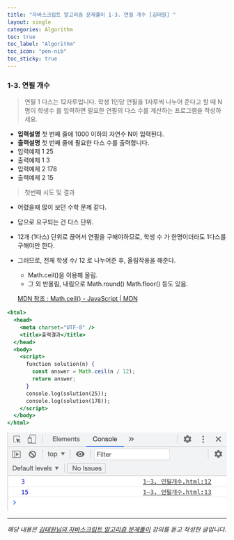 ```yaml
---
title: "자바스크립트 알고리즘 문제풀이 1-3. 연필 개수 [김태원] "
layout: single
categories: Algorithm
toc: true
toc_label: "Algorithm"
toc_icon: "pen-nib"
toc_sticky: true
---
```


### 1-3. 연필 개수

> 연필 1 다스는 12자루입니다. 학생 1인당 연필을 1자루씩 나누어 준다고 할 때 N명이 학생수
> 를 입력하면 필요한 연필의 다스 수를 계산하는 프로그램을 작성하세요.

- **입력설명**
  첫 번째 줄에 1000 이하의 자연수 N이 입력된다.
- **출력설명**
  첫 번째 줄에 필요한 다스 수를 출력합니다.
- 입력예제 1
  25
- 출력예제 1
  3
- 입력예제 2
  178
- 출력예제 2
  15

> 첫번째 시도 및 결과

- 어렸을때 많이 보던 수학 문제 같다.
- 답으로 요구되는 건 다스 단위.
- 12개 (1다스) 단위로 끊어서 연필을 구해야하므로, 학생 수 가 한명이더라도 1다스를 구해야만 한다.
- 그러므로, 전체 학생 수/ 12 로 나누어준 후, 올림작용을 해준다.

  - Math.ceil()을 이용해 올림.
  - 그 외 반올림, 내림으로 Math.round() Math.floor() 등도 있음.

  [MDN 참조 : Math.ceil() - JavaScript | MDN](https://developer.mozilla.org/ko/docs/Web/JavaScript/Reference/Global_Objects/Math/ceil)

```jsx
<html>
  <head>
    <meta charset="UTF-8" />
    <title>출력결과</title>
  </head>
  <body>
    <script>
      function solution(n) {
        const answer = Math.ceil(n / 12);
        return answer;
      }
      console.log(solution(25));
      console.log(solution(178));
    </script>
  </body>
</html>
```

![1](../assets/images/algo3.png)

---

_해당 내용은 [김태원님의 자바스크립트 알고리즘 문제풀이](https://www.inflearn.com/course/%EC%9E%90%EB%B0%94%EC%8A%A4%ED%81%AC%EB%A6%BD%ED%8A%B8-%EC%95%8C%EA%B3%A0%EB%A6%AC%EC%A6%98-%EB%AC%B8%EC%A0%9C%ED%92%80%EC%9D%B4/dashboard) 강의를 듣고 작성한 글입니다._
